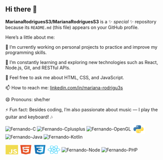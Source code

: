 ## Hi there 👋

**MarianaRodriguesS3/MarianaRodriguesS3** is a ✨ _special_ ✨ repository because its `README.md` (this file) appears on your GitHub profile.

Here’s a little about me:

🔭 I’m currently working on personal projects to practice and improve my programming skills.

🌱 I’m constantly learning and exploring new technologies such as React, Node.js, Git, and RESTful APIs.

💬 Feel free to ask me about HTML, CSS, and JavaScript.

📫 How to reach me: [linkedin.com/in/mariana-rodrigu3s](https://www.linkedin.com/in/mariana-rodrigu3s)

😄 Pronouns: she/her

⚡ Fun fact: Besides coding, I’m also passionate about music — I play the guitar and keyboard! 🎶

  <img align="center" alt="Fernando-C" height="30" width="40" src="https://cdn.jsdelivr.net/gh/devicons/devicon/icons/c/c-original.svg" />
  <img align="center" alt="Fernando-Cplusplus" height="30" width="40" src="https://cdn.jsdelivr.net/gh/devicons/devicon/icons/cplusplus/cplusplus-original.svg" />
  <img align="center" alt="Fernando-OpenGL" height="30" width="40" src="https://cdn.jsdelivr.net/gh/devicons/devicon@latest/icons/opengl/opengl-original.svg" />
  <img align="center" alt="Fernando-Python" height="30" width="40" src="https://raw.githubusercontent.com/devicons/devicon/master/icons/python/python-original.svg">
  <img align="center" alt="Fernando-Java" height="30" width="40" src="https://cdn.jsdelivr.net/gh/devicons/devicon@latest/icons/java/java-original-wordmark.svg" />
  <img align="center" alt="Fernando-Kotlin" height="30" width="40" src="https://cdn.jsdelivr.net/gh/devicons/devicon/icons/kotlin/kotlin-plain.svg" /><br><br>

   <img align="center" alt="Fernando-Js" height="30" width="40" src="https://raw.githubusercontent.com/devicons/devicon/master/icons/javascript/javascript-plain.svg">
  <img align="center" alt="Fernando-HTML" height="30" width="40" src="https://raw.githubusercontent.com/devicons/devicon/master/icons/html5/html5-original.svg">
  <img align="center" alt="Fernando-CSS" height="30" width="40" src="https://raw.githubusercontent.com/devicons/devicon/master/icons/css3/css3-original.svg">
  <img align="center" alt="Fernando-React" height="30" width="40" src="https://raw.githubusercontent.com/devicons/devicon/master/icons/react/react-original.svg">
  <img align="center" alt="Fernando-Node" height="30" width="40" src="https://cdn.jsdelivr.net/gh/devicons/devicon@latest/icons/nodejs/nodejs-original-wordmark.svg" />
  <img align="center" alt="Fernando-PHP" height="30" width="40" src="https://cdn.jsdelivr.net/gh/devicons/devicon@latest/icons/php/php-original.svg" />
